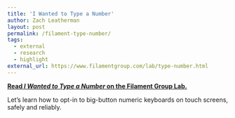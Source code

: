 ```yaml
---
title: 'I Wanted to Type a Number'
author: Zach Leatherman
layout: post
permalink: /filament-type-number/
tags:
  - external
  - research
  - highlight
external_url: https://www.filamentgroup.com/lab/type-number.html
---
```


[**Read *I Wanted to Type a Number* on the Filament Group Lab.**](http://www.filamentgroup.com/lab/type-number.html)

Let’s learn how to opt-in to big-button numeric keyboards on touch screens, safely and reliably.